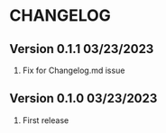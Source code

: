 # CHANGELOG

## Version 0.1.1 03/23/2023
1. Fix for Changelog.md issue

## Version 0.1.0 03/23/2023
1. First release
